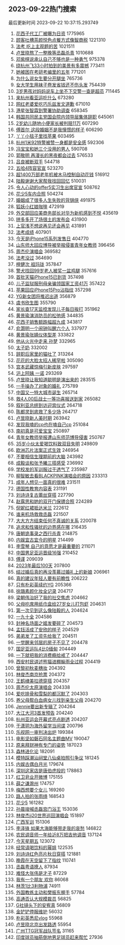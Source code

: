 ## 2023-09-22热门搜索 
最后更新时间 2023-09-22 10:37:15.293749 
1. [花西子代工厂被曝为日资](https://s.weibo.com/weibo?q=%23%E8%8A%B1%E8%A5%BF%E5%AD%90%E4%BB%A3%E5%B7%A5%E5%8E%82%E8%A2%AB%E6%9B%9D%E4%B8%BA%E6%97%A5%E8%B5%84%23&t=31&band_rank=17&Refer=top) 1775965
1. [顾客吐槽茶颜悦色点餐方式像智商税](https://s.weibo.com/weibo?q=%23%E9%A1%BE%E5%AE%A2%E5%90%90%E6%A7%BD%E8%8C%B6%E9%A2%9C%E6%82%A6%E8%89%B2%E7%82%B9%E9%A4%90%E6%96%B9%E5%BC%8F%E5%83%8F%E6%99%BA%E5%95%86%E7%A8%8E%23&t=31&band_rank=1&Refer=top) 1221310
1. [法考 吃上主观题的苦](https://s.weibo.com/weibo?q=%E6%B3%95%E8%80%83%20%E5%90%83%E4%B8%8A%E4%B8%BB%E8%A7%82%E9%A2%98%E7%9A%84%E8%8B%A6&t=31&band_rank=1&Refer=top) 1021511
1. [卢昱晓熬了一整晚等丞磊杀青](https://s.weibo.com/weibo?q=%23%E5%8D%A2%E6%98%B1%E6%99%93%E7%86%AC%E4%BA%86%E4%B8%80%E6%95%B4%E6%99%9A%E7%AD%89%E4%B8%9E%E7%A3%8A%E6%9D%80%E9%9D%92%23&t=31&band_rank=1&Refer=top) 1010688
1. [邓紫棋说承认自己不够也是一种勇气](https://s.weibo.com/weibo?q=%23%E9%82%93%E7%B4%AB%E6%A3%8B%E8%AF%B4%E6%89%BF%E8%AE%A4%E8%87%AA%E5%B7%B1%E4%B8%8D%E5%A4%9F%E4%B9%9F%E6%98%AF%E4%B8%80%E7%A7%8D%E5%8B%87%E6%B0%94%23&t=31&band_rank=9&Refer=top) 975378
1. [绕杭州飞33小时拍到的美景有多震撼](https://s.weibo.com/weibo?q=%23%E7%BB%95%E6%9D%AD%E5%B7%9E%E9%A3%9E33%E5%B0%8F%E6%97%B6%E6%8B%8D%E5%88%B0%E7%9A%84%E7%BE%8E%E6%99%AF%E6%9C%89%E5%A4%9A%E9%9C%87%E6%92%BC%23&t=31&band_rank=3&Refer=top) 773411
1. [她被困在考研考编里的五年](https://s.weibo.com/weibo?q=%23%E5%A5%B9%E8%A2%AB%E5%9B%B0%E5%9C%A8%E8%80%83%E7%A0%94%E8%80%83%E7%BC%96%E9%87%8C%E7%9A%84%E4%BA%94%E5%B9%B4%23&t=31&band_rank=4&Refer=top) 771201
1. [为什么说女生要分开腿坐](https://s.weibo.com/weibo?q=%E4%B8%BA%E4%BB%80%E4%B9%88%E8%AF%B4%E5%A5%B3%E7%94%9F%E8%A6%81%E5%88%86%E5%BC%80%E8%85%BF%E5%9D%90&t=31&band_rank=2&Refer=top) 765736
1. [女大学生用袜子卷发省钱还不伤头发](https://s.weibo.com/weibo?q=%23%E5%A5%B3%E5%A4%A7%E5%AD%A6%E7%94%9F%E7%94%A8%E8%A2%9C%E5%AD%90%E5%8D%B7%E5%8F%91%E7%9C%81%E9%92%B1%E8%BF%98%E4%B8%8D%E4%BC%A4%E5%A4%B4%E5%8F%91%23&t=31&band_rank=32&Refer=top) 754439
1. [3岁男孩对妈妈说车上坐不下交警一查是超员](https://s.weibo.com/weibo?q=%233%E5%B2%81%E7%94%B7%E5%AD%A9%E5%AF%B9%E5%A6%88%E5%A6%88%E8%AF%B4%E8%BD%A6%E4%B8%8A%E5%9D%90%E4%B8%8D%E4%B8%8B%E4%BA%A4%E8%AD%A6%E4%B8%80%E6%9F%A5%E6%98%AF%E8%B6%85%E5%91%98%23&t=31&band_rank=6&Refer=top) 711445
1. [来杭州看亚运吃什么](https://s.weibo.com/weibo?q=%23%E6%9D%A5%E6%9D%AD%E5%B7%9E%E7%9C%8B%E4%BA%9A%E8%BF%90%E5%90%83%E4%BB%80%E4%B9%88%23&t=31&band_rank=3&Refer=top) 673280
1. [网红老婆爱吃巧乐兹发文道歉](https://s.weibo.com/weibo?q=%23%E7%BD%91%E7%BA%A2%E8%80%81%E5%A9%86%E7%88%B1%E5%90%83%E5%B7%A7%E4%B9%90%E5%85%B9%E5%8F%91%E6%96%87%E9%81%93%E6%AD%89%23&t=31&band_rank=6&Refer=top) 671010
1. [港星张智霖到警署协助调查](https://s.weibo.com/weibo?q=%23%E6%B8%AF%E6%98%9F%E5%BC%A0%E6%99%BA%E9%9C%96%E5%88%B0%E8%AD%A6%E7%BD%B2%E5%8D%8F%E5%8A%A9%E8%B0%83%E6%9F%A5%23&t=31&band_rank=5&Refer=top) 658345
1. [韩国共同民主党国会院内领导层集体辞职](https://s.weibo.com/weibo?q=%23%E9%9F%A9%E5%9B%BD%E5%85%B1%E5%90%8C%E6%B0%91%E4%B8%BB%E5%85%9A%E5%9B%BD%E4%BC%9A%E9%99%A2%E5%86%85%E9%A2%86%E5%AF%BC%E5%B1%82%E9%9B%86%E4%BD%93%E8%BE%9E%E8%81%8C%23&t=31&band_rank=20&Refer=top) 645061
1. [2岁幼儿随地小便家长被判赔11万](https://s.weibo.com/weibo?q=%232%E5%B2%81%E5%B9%BC%E5%84%BF%E9%9A%8F%E5%9C%B0%E5%B0%8F%E4%BE%BF%E5%AE%B6%E9%95%BF%E8%A2%AB%E5%88%A4%E8%B5%9411%E4%B8%87%23&t=31&band_rank=12&Refer=top) 607290
1. [傅首尔 这段婚姻不是我憧憬的样子](https://s.weibo.com/weibo?q=%E5%82%85%E9%A6%96%E5%B0%94%20%E8%BF%99%E6%AE%B5%E5%A9%9A%E5%A7%BB%E4%B8%8D%E6%98%AF%E6%88%91%E6%86%A7%E6%86%AC%E7%9A%84%E6%A0%B7%E5%AD%90&t=31&band_rank=7&Refer=top) 606290
1. [丫丫小毯子里找苹果](https://s.weibo.com/weibo?q=%23%E4%B8%AB%E4%B8%AB%E5%B0%8F%E6%AF%AF%E5%AD%90%E9%87%8C%E6%89%BE%E8%8B%B9%E6%9E%9C%23&t=31&band_rank=20&Refer=top) 603495
1. [杭州1米92特警被赞一身都是安全感](https://s.weibo.com/weibo?q=%23%E6%9D%AD%E5%B7%9E1%E7%B1%B392%E7%89%B9%E8%AD%A6%E8%A2%AB%E8%B5%9E%E4%B8%80%E8%BA%AB%E9%83%BD%E6%98%AF%E5%AE%89%E5%85%A8%E6%84%9F%23&t=31&band_rank=31&Refer=top) 592306
1. [冯宝宝和她三个没用的男人](https://s.weibo.com/weibo?q=%23%E5%86%AF%E5%AE%9D%E5%AE%9D%E5%92%8C%E5%A5%B9%E4%B8%89%E4%B8%AA%E6%B2%A1%E7%94%A8%E7%9A%84%E7%94%B7%E4%BA%BA%23&t=31&band_rank=17&Refer=top) 590708
1. [郭敬明 再漫长的黑夜都会过去](https://s.weibo.com/weibo?q=%E9%83%AD%E6%95%AC%E6%98%8E%20%E5%86%8D%E6%BC%AB%E9%95%BF%E7%9A%84%E9%BB%91%E5%A4%9C%E9%83%BD%E4%BC%9A%E8%BF%87%E5%8E%BB&t=31&band_rank=32&Refer=top) 576533
1. [吕良被断双手](https://s.weibo.com/weibo?q=%23%E5%90%95%E8%89%AF%E8%A2%AB%E6%96%AD%E5%8F%8C%E6%89%8B%23&t=31&band_rank=17&Refer=top) 544718
1. [五哈4阵容官宣](https://s.weibo.com/weibo?q=%23%E4%BA%94%E5%93%884%E9%98%B5%E5%AE%B9%E5%AE%98%E5%AE%A3%23&t=31&band_rank=8&Refer=top) 523270
1. [超1400万部老年机被木马控制自动花钱](https://s.weibo.com/weibo?q=%23%E8%B6%851400%E4%B8%87%E9%83%A8%E8%80%81%E5%B9%B4%E6%9C%BA%E8%A2%AB%E6%9C%A8%E9%A9%AC%E6%8E%A7%E5%88%B6%E8%87%AA%E5%8A%A8%E8%8A%B1%E9%92%B1%23&t=31&band_rank=14&Refer=top) 516912
1. [陆毅谢谢大家帮我找回回忆](https://s.weibo.com/weibo?q=%E9%99%86%E6%AF%85%E8%B0%A2%E8%B0%A2%E5%A4%A7%E5%AE%B6%E5%B8%AE%E6%88%91%E6%89%BE%E5%9B%9E%E5%9B%9E%E5%BF%86&t=31&band_rank=31&Refer=top) 510031
1. [令人心动的offer5实习生出席官宣](https://s.weibo.com/weibo?q=%23%E4%BB%A4%E4%BA%BA%E5%BF%83%E5%8A%A8%E7%9A%84offer5%E5%AE%9E%E4%B9%A0%E7%94%9F%E5%87%BA%E5%B8%AD%E5%AE%98%E5%AE%A3%23&t=31&band_rank=7&Refer=top) 508762
1. [花少5车内合照](https://s.weibo.com/weibo?q=%23%E8%8A%B1%E5%B0%915%E8%BD%A6%E5%86%85%E5%90%88%E7%85%A7%23&t=31&band_rank=18&Refer=top) 504274
1. [婚姻成了很多人生失败的背锅侠](https://s.weibo.com/weibo?q=%E5%A9%9A%E5%A7%BB%E6%88%90%E4%BA%86%E5%BE%88%E5%A4%9A%E4%BA%BA%E7%94%9F%E5%A4%B1%E8%B4%A5%E7%9A%84%E8%83%8C%E9%94%85%E4%BE%A0&t=31&band_rank=11&Refer=top) 491975
1. [狐妖小红娘咖啡](https://s.weibo.com/weibo?q=%23%E7%8B%90%E5%A6%96%E5%B0%8F%E7%BA%A2%E5%A8%98%E5%92%96%E5%95%A1%23&t=31&band_rank=13&Refer=top) 472919
1. [外交部回应美商务部长对华为新机感到不悦](https://s.weibo.com/weibo?q=%23%E5%A4%96%E4%BA%A4%E9%83%A8%E5%9B%9E%E5%BA%94%E7%BE%8E%E5%95%86%E5%8A%A1%E9%83%A8%E9%95%BF%E5%AF%B9%E5%8D%8E%E4%B8%BA%E6%96%B0%E6%9C%BA%E6%84%9F%E5%88%B0%E4%B8%8D%E6%82%A6%23&t=31&band_rank=50&Refer=top) 435619
1. [拼多多开了场很土的发布会](https://s.weibo.com/weibo?q=%23%E6%8B%BC%E5%A4%9A%E5%A4%9A%E5%BC%80%E4%BA%86%E5%9C%BA%E5%BE%88%E5%9C%9F%E7%9A%84%E5%8F%91%E5%B8%83%E4%BC%9A%23&t=31&band_rank=14&Refer=top) 431900
1. [上官浅不想说再见还会再见](https://s.weibo.com/weibo?q=%E4%B8%8A%E5%AE%98%E6%B5%85%E4%B8%8D%E6%83%B3%E8%AF%B4%E5%86%8D%E8%A7%81%E8%BF%98%E4%BC%9A%E5%86%8D%E8%A7%81&t=31&band_rank=16&Refer=top) 431891
1. [法考成绩](https://s.weibo.com/weibo?q=%E6%B3%95%E8%80%83%E6%88%90%E7%BB%A9&t=31&band_rank=9&Refer=top) 407901
1. [今天是iPhone15系列发售日](https://s.weibo.com/weibo?q=%23%E4%BB%8A%E5%A4%A9%E6%98%AFiPhone15%E7%B3%BB%E5%88%97%E5%8F%91%E5%94%AE%E6%97%A5%23&t=31&band_rank=31&Refer=top) 404770
1. [山东师大回应博导被举报侵害青年女教师](https://s.weibo.com/weibo?q=%23%E5%B1%B1%E4%B8%9C%E5%B8%88%E5%A4%A7%E5%9B%9E%E5%BA%94%E5%8D%9A%E5%AF%BC%E8%A2%AB%E4%B8%BE%E6%8A%A5%E4%BE%B5%E5%AE%B3%E9%9D%92%E5%B9%B4%E5%A5%B3%E6%95%99%E5%B8%88%23&t=31&band_rank=24&Refer=top) 396456
1. [周杰伦演唱会](https://s.weibo.com/weibo?q=%E5%91%A8%E6%9D%B0%E4%BC%A6%E6%BC%94%E5%94%B1%E4%BC%9A&t=31&band_rank=19&Refer=top) 369582
1. [法考没过](https://s.weibo.com/weibo?q=%E6%B3%95%E8%80%83%E6%B2%A1%E8%BF%87&t=31&band_rank=19&Refer=top) 364690
1. [檀健次 祖玛珑](https://s.weibo.com/weibo?q=%E6%AA%80%E5%81%A5%E6%AC%A1%20%E7%A5%96%E7%8E%9B%E7%8F%91&t=31&band_rank=11&Refer=top) 357847
1. [警犬找回99岁老人被奖一盆鸡腿](https://s.weibo.com/weibo?q=%23%E8%AD%A6%E7%8A%AC%E6%89%BE%E5%9B%9E99%E5%B2%81%E8%80%81%E4%BA%BA%E8%A2%AB%E5%A5%96%E4%B8%80%E7%9B%86%E9%B8%A1%E8%85%BF%23&t=31&band_rank=39&Refer=top) 357616
1. [首批天猫iPhone15已到货](https://s.weibo.com/weibo?q=%23%E9%A6%96%E6%89%B9%E5%A4%A9%E7%8C%ABiPhone15%E5%B7%B2%E5%88%B0%E8%B4%A7%23&t=31&band_rank=15&Refer=top) 357498
1. [儿子监狱服刑母亲骗领国家工资41万](https://s.weibo.com/weibo?q=%23%E5%84%BF%E5%AD%90%E7%9B%91%E7%8B%B1%E6%9C%8D%E5%88%91%E6%AF%8D%E4%BA%B2%E9%AA%97%E9%A2%86%E5%9B%BD%E5%AE%B6%E5%B7%A5%E8%B5%8441%E4%B8%87%23&t=31&band_rank=16&Refer=top) 357422
1. [苹果回应iPhone15Pro沾指纹](https://s.weibo.com/weibo?q=%23%E8%8B%B9%E6%9E%9C%E5%9B%9E%E5%BA%94iPhone15Pro%E6%B2%BE%E6%8C%87%E7%BA%B9%23&t=31&band_rank=22&Refer=top) 357298
1. [YG新女团将推迟出道](https://s.weibo.com/weibo?q=%23YG%E6%96%B0%E5%A5%B3%E5%9B%A2%E5%B0%86%E6%8E%A8%E8%BF%9F%E5%87%BA%E9%81%93%23&t=31&band_rank=26&Refer=top) 356879
1. [虞书欣生图](https://s.weibo.com/weibo?q=%E8%99%9E%E4%B9%A6%E6%AC%A3%E7%94%9F%E5%9B%BE&t=31&band_rank=22&Refer=top) 355790
1. [家长查17天监控发现儿子每日挨打](https://s.weibo.com/weibo?q=%23%E5%AE%B6%E9%95%BF%E6%9F%A517%E5%A4%A9%E7%9B%91%E6%8E%A7%E5%8F%91%E7%8E%B0%E5%84%BF%E5%AD%90%E6%AF%8F%E6%97%A5%E6%8C%A8%E6%89%93%23&t=31&band_rank=34&Refer=top) 351962
1. [黄景瑜演消防员的松弛感](https://s.weibo.com/weibo?q=%E9%BB%84%E6%99%AF%E7%91%9C%E6%BC%94%E6%B6%88%E9%98%B2%E5%91%98%E7%9A%84%E6%9D%BE%E5%BC%9B%E6%84%9F&t=31&band_rank=26&Refer=top) 344835
1. [花西子销售额跌幅超九成](https://s.weibo.com/weibo?q=%23%E8%8A%B1%E8%A5%BF%E5%AD%90%E9%94%80%E5%94%AE%E9%A2%9D%E8%B7%8C%E5%B9%85%E8%B6%85%E4%B9%9D%E6%88%90%23&t=31&band_rank=23&Refer=top) 343817
1. [俞灏明一个闹钟叫醒六个人](https://s.weibo.com/weibo?q=%23%E4%BF%9E%E7%81%8F%E6%98%8E%E4%B8%80%E4%B8%AA%E9%97%B9%E9%92%9F%E5%8F%AB%E9%86%92%E5%85%AD%E4%B8%AA%E4%BA%BA%23&t=31&band_rank=35&Refer=top) 337977
1. [黄景瑜张婧仪体型差](https://s.weibo.com/weibo?q=%E9%BB%84%E6%99%AF%E7%91%9C%E5%BC%A0%E5%A9%A7%E4%BB%AA%E4%BD%93%E5%9E%8B%E5%B7%AE&t=31&band_rank=12&Refer=top) 333822
1. [他从火光中走来 孙梦](https://s.weibo.com/weibo?q=%E4%BB%96%E4%BB%8E%E7%81%AB%E5%85%89%E4%B8%AD%E8%B5%B0%E6%9D%A5%20%E5%AD%99%E6%A2%A6&t=31&band_rank=10&Refer=top) 332965
1. [太子奶](https://s.weibo.com/weibo?q=%E5%A4%AA%E5%AD%90%E5%A5%B6&t=31&band_rank=11&Refer=top) 332002
1. [辞职后家里的猫吐了](https://s.weibo.com/weibo?q=%E8%BE%9E%E8%81%8C%E5%90%8E%E5%AE%B6%E9%87%8C%E7%9A%84%E7%8C%AB%E5%90%90%E4%BA%86&t=31&band_rank=36&Refer=top) 313264
1. [花花的大脸太招人稀罕啦](https://s.weibo.com/weibo?q=%E8%8A%B1%E8%8A%B1%E7%9A%84%E5%A4%A7%E8%84%B8%E5%A4%AA%E6%8B%9B%E4%BA%BA%E7%A8%80%E7%BD%95%E5%95%A6&t=31&band_rank=30&Refer=top) 305090
1. [宫本武藏惊梅引新皮肤](https://s.weibo.com/weibo?q=%23%E5%AE%AB%E6%9C%AC%E6%AD%A6%E8%97%8F%E6%83%8A%E6%A2%85%E5%BC%95%E6%96%B0%E7%9A%AE%E8%82%A4%23&t=31&band_rank=29&Refer=top) 297597
1. [沪上阿姨 一诺](https://s.weibo.com/weibo?q=%E6%B2%AA%E4%B8%8A%E9%98%BF%E5%A7%A8%20%E4%B8%80%E8%AF%BA&t=31&band_rank=26&Refer=top) 293269
1. [卢昱晓让我知道聪明是演出来的](https://s.weibo.com/weibo?q=%23%E5%8D%A2%E6%98%B1%E6%99%93%E8%AE%A9%E6%88%91%E7%9F%A5%E9%81%93%E8%81%AA%E6%98%8E%E6%98%AF%E6%BC%94%E5%87%BA%E6%9D%A5%E7%9A%84%23&t=31&band_rank=32&Refer=top) 283515
1. [一手操办了对象的婚礼](https://s.weibo.com/weibo?q=%E4%B8%80%E6%89%8B%E6%93%8D%E5%8A%9E%E4%BA%86%E5%AF%B9%E8%B1%A1%E7%9A%84%E5%A9%9A%E7%A4%BC&t=31&band_rank=32&Refer=top) 275789
1. [中国又一特大城市诞生](https://s.weibo.com/weibo?q=%23%E4%B8%AD%E5%9B%BD%E5%8F%88%E4%B8%80%E7%89%B9%E5%A4%A7%E5%9F%8E%E5%B8%82%E8%AF%9E%E7%94%9F%23&t=31&band_rank=13&Refer=top) 265714
1. [救4人00后战士一等功喜报送到家](https://s.weibo.com/weibo?q=%23%E6%95%914%E4%BA%BA00%E5%90%8E%E6%88%98%E5%A3%AB%E4%B8%80%E7%AD%89%E5%8A%9F%E5%96%9C%E6%8A%A5%E9%80%81%E5%88%B0%E5%AE%B6%23&t=31&band_rank=14&Refer=top) 265082
1. [叙利亚总统到访迎宾仪式](https://s.weibo.com/weibo?q=%23%E5%8F%99%E5%88%A9%E4%BA%9A%E6%80%BB%E7%BB%9F%E5%88%B0%E8%AE%BF%E8%BF%8E%E5%AE%BE%E4%BB%AA%E5%BC%8F%23&t=31&band_rank=15&Refer=top) 264718
1. [陈都灵到底救了多少场](https://s.weibo.com/weibo?q=%23%E9%99%88%E9%83%BD%E7%81%B5%E5%88%B0%E5%BA%95%E6%95%91%E4%BA%86%E5%A4%9A%E5%B0%91%E5%9C%BA%23&t=31&band_rank=16&Refer=top) 264717
1. [卢昱晓新人美时期](https://s.weibo.com/weibo?q=%23%E5%8D%A2%E6%98%B1%E6%99%93%E6%96%B0%E4%BA%BA%E7%BE%8E%E6%97%B6%E6%9C%9F%23&t=31&band_rank=17&Refer=top) 263942
1. [发现我嗑的cp也在嗑自己cp](https://s.weibo.com/weibo?q=%23%E5%8F%91%E7%8E%B0%E6%88%91%E5%97%91%E7%9A%84cp%E4%B9%9F%E5%9C%A8%E5%97%91%E8%87%AA%E5%B7%B1cp%23&t=31&band_rank=18&Refer=top) 251084
1. [南初真是可爱宝宝](https://s.weibo.com/weibo?q=%E5%8D%97%E5%88%9D%E7%9C%9F%E6%98%AF%E5%8F%AF%E7%88%B1%E5%AE%9D%E5%AE%9D&t=31&band_rank=19&Refer=top) 250897
1. [青年女教师举报遭山东师范博导侵害](https://s.weibo.com/weibo?q=%23%E9%9D%92%E5%B9%B4%E5%A5%B3%E6%95%99%E5%B8%88%E4%B8%BE%E6%8A%A5%E9%81%AD%E5%B1%B1%E4%B8%9C%E5%B8%88%E8%8C%83%E5%8D%9A%E5%AF%BC%E4%BE%B5%E5%AE%B3%23&t=31&band_rank=20&Refer=top) 250767
1. [35岁小伙太爱喝饮料致双目失明](https://s.weibo.com/weibo?q=%2335%E5%B2%81%E5%B0%8F%E4%BC%99%E5%A4%AA%E7%88%B1%E5%96%9D%E9%A5%AE%E6%96%99%E8%87%B4%E5%8F%8C%E7%9B%AE%E5%A4%B1%E6%98%8E%23&t=31&band_rank=50&Refer=top) 249809
1. [欧洲芯片法案正式生效](https://s.weibo.com/weibo?q=%23%E6%AC%A7%E6%B4%B2%E8%8A%AF%E7%89%87%E6%B3%95%E6%A1%88%E6%AD%A3%E5%BC%8F%E7%94%9F%E6%95%88%23&t=31&band_rank=38&Refer=top) 246954
1. [不要相信生理期前的大脑](https://s.weibo.com/weibo?q=%23%E4%B8%8D%E8%A6%81%E7%9B%B8%E4%BF%A1%E7%94%9F%E7%90%86%E6%9C%9F%E5%89%8D%E7%9A%84%E5%A4%A7%E8%84%91%23&t=31&band_rank=21&Refer=top) 243982
1. [成毅谈和张予曦三搭感受](https://s.weibo.com/weibo?q=%23%E6%88%90%E6%AF%85%E8%B0%88%E5%92%8C%E5%BC%A0%E4%BA%88%E6%9B%A6%E4%B8%89%E6%90%AD%E6%84%9F%E5%8F%97%23&t=31&band_rank=27&Refer=top) 236992
1. [学校发的军训服过于透气了](https://s.weibo.com/weibo?q=%E5%AD%A6%E6%A0%A1%E5%8F%91%E7%9A%84%E5%86%9B%E8%AE%AD%E6%9C%8D%E8%BF%87%E4%BA%8E%E9%80%8F%E6%B0%94%E4%BA%86&t=31&band_rank=22&Refer=top) 235987
1. [柳智敏去看BLACKPINK演唱会的原因](https://s.weibo.com/weibo?q=%23%E6%9F%B3%E6%99%BA%E6%95%8F%E5%8E%BB%E7%9C%8BBLACKPINK%E6%BC%94%E5%94%B1%E4%BC%9A%E7%9A%84%E5%8E%9F%E5%9B%A0%23&t=31&band_rank=19&Refer=top) 233313
1. [成年人想见一面真的很难](https://s.weibo.com/weibo?q=%E6%88%90%E5%B9%B4%E4%BA%BA%E6%83%B3%E8%A7%81%E4%B8%80%E9%9D%A2%E7%9C%9F%E7%9A%84%E5%BE%88%E9%9A%BE&t=31&band_rank=26&Refer=top) 231511
1. [德国性教育内容表](https://s.weibo.com/weibo?q=%E5%BE%B7%E5%9B%BD%E6%80%A7%E6%95%99%E8%82%B2%E5%86%85%E5%AE%B9%E8%A1%A8&t=31&band_rank=23&Refer=top) 231191
1. [刘诗诗复古蕾丝穿搭](https://s.weibo.com/weibo?q=%23%E5%88%98%E8%AF%97%E8%AF%97%E5%A4%8D%E5%8F%A4%E8%95%BE%E4%B8%9D%E7%A9%BF%E6%90%AD%23&t=31&band_rank=24&Refer=top) 227790
1. [赵露思和她的双开门保镖合照](https://s.weibo.com/weibo?q=%23%E8%B5%B5%E9%9C%B2%E6%80%9D%E5%92%8C%E5%A5%B9%E7%9A%84%E5%8F%8C%E5%BC%80%E9%97%A8%E4%BF%9D%E9%95%96%E5%90%88%E7%85%A7%23&t=31&band_rank=25&Refer=top) 224289
1. [倪妮红裙抵达米兰](https://s.weibo.com/weibo?q=%23%E5%80%AA%E5%A6%AE%E7%BA%A2%E8%A3%99%E6%8A%B5%E8%BE%BE%E7%B1%B3%E5%85%B0%23&t=31&band_rank=28&Refer=top) 222612
1. [谁来机场救救丞磊](https://s.weibo.com/weibo?q=%23%E8%B0%81%E6%9D%A5%E6%9C%BA%E5%9C%BA%E6%95%91%E6%95%91%E4%B8%9E%E7%A3%8A%23&t=31&band_rank=26&Refer=top) 221507
1. [大大方方结束任何不真诚的关系](https://s.weibo.com/weibo?q=%E5%A4%A7%E5%A4%A7%E6%96%B9%E6%96%B9%E7%BB%93%E6%9D%9F%E4%BB%BB%E4%BD%95%E4%B8%8D%E7%9C%9F%E8%AF%9A%E7%9A%84%E5%85%B3%E7%B3%BB&t=31&band_rank=36&Refer=top) 220078
1. [追求和性骚扰的边界感在哪](https://s.weibo.com/weibo?q=%23%E8%BF%BD%E6%B1%82%E5%92%8C%E6%80%A7%E9%AA%9A%E6%89%B0%E7%9A%84%E8%BE%B9%E7%95%8C%E6%84%9F%E5%9C%A8%E5%93%AA%23&t=31&band_rank=50&Refer=top) 216435
1. [唐朝诡事录之西行杀青](https://s.weibo.com/weibo?q=%23%E5%94%90%E6%9C%9D%E8%AF%A1%E4%BA%8B%E5%BD%95%E4%B9%8B%E8%A5%BF%E8%A1%8C%E6%9D%80%E9%9D%92%23&t=31&band_rank=30&Refer=top) 214875
1. [内娱宜古宜今的明星](https://s.weibo.com/weibo?q=%23%E5%86%85%E5%A8%B1%E5%AE%9C%E5%8F%A4%E5%AE%9C%E4%BB%8A%E7%9A%84%E6%98%8E%E6%98%9F%23&t=31&band_rank=30&Refer=top) 214499
1. [李雪琴 自己的意愿才是最重要的](https://s.weibo.com/weibo?q=%E6%9D%8E%E9%9B%AA%E7%90%B4%20%E8%87%AA%E5%B7%B1%E7%9A%84%E6%84%8F%E6%84%BF%E6%89%8D%E6%98%AF%E6%9C%80%E9%87%8D%E8%A6%81%E7%9A%84&t=31&band_rank=20&Refer=top) 211071
1. [中国男足亚运晋级16强](https://s.weibo.com/weibo?q=%23%E4%B8%AD%E5%9B%BD%E7%94%B7%E8%B6%B3%E4%BA%9A%E8%BF%90%E6%99%8B%E7%BA%A716%E5%BC%BA%23&t=31&band_rank=34&Refer=top) 210452
1. [傅谨](https://s.weibo.com/weibo?q=%E5%82%85%E8%B0%A8&t=31&band_rank=31&Refer=top) 209039
1. [2023年最后100天](https://s.weibo.com/weibo?q=%232023%E5%B9%B4%E6%9C%80%E5%90%8E100%E5%A4%A9%23&t=31&band_rank=17&Refer=top) 207800
1. [结过婚后真的再没羡慕过婚礼上的新娘](https://s.weibo.com/weibo?q=%E7%BB%93%E8%BF%87%E5%A9%9A%E5%90%8E%E7%9C%9F%E7%9A%84%E5%86%8D%E6%B2%A1%E7%BE%A1%E6%85%95%E8%BF%87%E5%A9%9A%E7%A4%BC%E4%B8%8A%E7%9A%84%E6%96%B0%E5%A8%98&t=31&band_rank=28&Refer=top) 206961
1. [真的建议年轻人要有前瞻性](https://s.weibo.com/weibo?q=%23%E7%9C%9F%E7%9A%84%E5%BB%BA%E8%AE%AE%E5%B9%B4%E8%BD%BB%E4%BA%BA%E8%A6%81%E6%9C%89%E5%89%8D%E7%9E%BB%E6%80%A7%23&t=31&band_rank=31&Refer=top) 206222
1. [只有朴彩英续约YG](https://s.weibo.com/weibo?q=%23%E5%8F%AA%E6%9C%89%E6%9C%B4%E5%BD%A9%E8%8B%B1%E7%BB%AD%E7%BA%A6YG%23&t=31&band_rank=29&Refer=top) 205366
1. [徐璐素颜化妆全记录](https://s.weibo.com/weibo?q=%23%E5%BE%90%E7%92%90%E7%B4%A0%E9%A2%9C%E5%8C%96%E5%A6%86%E5%85%A8%E8%AE%B0%E5%BD%95%23&t=31&band_rank=30&Refer=top) 204717
1. [梁朝伟治好了我的社交焦虑](https://s.weibo.com/weibo?q=%23%E6%A2%81%E6%9C%9D%E4%BC%9F%E6%B2%BB%E5%A5%BD%E4%BA%86%E6%88%91%E7%9A%84%E7%A4%BE%E4%BA%A4%E7%84%A6%E8%99%91%23&t=31&band_rank=32&Refer=top) 204662
1. [父母吃席用纸巾盒给27岁女儿打包虾](https://s.weibo.com/weibo?q=%23%E7%88%B6%E6%AF%8D%E5%90%83%E5%B8%AD%E7%94%A8%E7%BA%B8%E5%B7%BE%E7%9B%92%E7%BB%9927%E5%B2%81%E5%A5%B3%E5%84%BF%E6%89%93%E5%8C%85%E8%99%BE%23&t=31&band_rank=33&Refer=top) 204631
1. [第一次见到这么像陆毅的人](https://s.weibo.com/weibo?q=%23%E7%AC%AC%E4%B8%80%E6%AC%A1%E8%A7%81%E5%88%B0%E8%BF%99%E4%B9%88%E5%83%8F%E9%99%86%E6%AF%85%E7%9A%84%E4%BA%BA%23&t=31&band_rank=34&Refer=top) 204624
1. [一九十全](https://s.weibo.com/weibo?q=%E4%B8%80%E4%B9%9D%E5%8D%81%E5%85%A8&t=31&band_rank=35&Refer=top) 204586
1. [封神名场面之姬发要碎了](https://s.weibo.com/weibo?q=%E5%B0%81%E7%A5%9E%E5%90%8D%E5%9C%BA%E9%9D%A2%E4%B9%8B%E5%A7%AC%E5%8F%91%E8%A6%81%E7%A2%8E%E4%BA%86&t=31&band_rank=36&Refer=top) 204573
1. [孟钰活成了安欣的样子](https://s.weibo.com/weibo?q=%23%E5%AD%9F%E9%92%B0%E6%B4%BB%E6%88%90%E4%BA%86%E5%AE%89%E6%AC%A3%E7%9A%84%E6%A0%B7%E5%AD%90%23&t=31&band_rank=37&Refer=top) 204529
1. [弟弟发了工资先给我了](https://s.weibo.com/weibo?q=%23%E5%BC%9F%E5%BC%9F%E5%8F%91%E4%BA%86%E5%B7%A5%E8%B5%84%E5%85%88%E7%BB%99%E6%88%91%E4%BA%86%23&t=31&band_rank=38&Refer=top) 204511
1. [一觉醒来邻居的房子不见了](https://s.weibo.com/weibo?q=%23%E4%B8%80%E8%A7%89%E9%86%92%E6%9D%A5%E9%82%BB%E5%B1%85%E7%9A%84%E6%88%BF%E5%AD%90%E4%B8%8D%E8%A7%81%E4%BA%86%23&t=31&band_rank=39&Refer=top) 204478
1. [国足亚运队4比0缅甸](https://s.weibo.com/weibo?q=%23%E5%9B%BD%E8%B6%B3%E4%BA%9A%E8%BF%90%E9%98%9F4%E6%AF%940%E7%BC%85%E7%94%B8%23&t=31&band_rank=40&Refer=top) 204449
1. [一下就把我的消费瘾给戒了](https://s.weibo.com/weibo?q=%E4%B8%80%E4%B8%8B%E5%B0%B1%E6%8A%8A%E6%88%91%E7%9A%84%E6%B6%88%E8%B4%B9%E7%98%BE%E7%BB%99%E6%88%92%E4%BA%86&t=31&band_rank=41&Refer=top) 204447
1. [西安村民讲述熊猫进棚躲雨全过程](https://s.weibo.com/weibo?q=%23%E8%A5%BF%E5%AE%89%E6%9D%91%E6%B0%91%E8%AE%B2%E8%BF%B0%E7%86%8A%E7%8C%AB%E8%BF%9B%E6%A3%9A%E8%BA%B2%E9%9B%A8%E5%85%A8%E8%BF%87%E7%A8%8B%23&t=31&band_rank=42&Refer=top) 204419
1. [曾黎初秋麦穗妆](https://s.weibo.com/weibo?q=%E6%9B%BE%E9%BB%8E%E5%88%9D%E7%A7%8B%E9%BA%A6%E7%A9%97%E5%A6%86&t=31&band_rank=32&Refer=top) 204392
1. [林俊杰南京抢票](https://s.weibo.com/weibo?q=%E6%9E%97%E4%BF%8A%E6%9D%B0%E5%8D%97%E4%BA%AC%E6%8A%A2%E7%A5%A8&t=31&band_rank=43&Refer=top) 204372
1. [王鹤棣美拉德穿搭](https://s.weibo.com/weibo?q=%23%E7%8E%8B%E9%B9%A4%E6%A3%A3%E7%BE%8E%E6%8B%89%E5%BE%B7%E7%A9%BF%E6%90%AD%23&t=31&band_rank=44&Refer=top) 204357
1. [周杰伦太原演唱会](https://s.weibo.com/weibo?q=%E5%91%A8%E6%9D%B0%E4%BC%A6%E5%A4%AA%E5%8E%9F%E6%BC%94%E5%94%B1%E4%BC%9A&t=31&band_rank=45&Refer=top) 204338
1. [爱吃排骨和雪梨的都沉默了](https://s.weibo.com/weibo?q=%23%E7%88%B1%E5%90%83%E6%8E%92%E9%AA%A8%E5%92%8C%E9%9B%AA%E6%A2%A8%E7%9A%84%E9%83%BD%E6%B2%89%E9%BB%98%E4%BA%86%23&t=31&band_rank=46&Refer=top) 204303
1. [养父母帮白血病女儿找到亲生父母](https://s.weibo.com/weibo?q=%23%E5%85%BB%E7%88%B6%E6%AF%8D%E5%B8%AE%E7%99%BD%E8%A1%80%E7%97%85%E5%A5%B3%E5%84%BF%E6%89%BE%E5%88%B0%E4%BA%B2%E7%94%9F%E7%88%B6%E6%AF%8D%23&t=31&band_rank=47&Refer=top) 204270
1. [Jennie要出新专辑了](https://s.weibo.com/weibo?q=%23Jennie%E8%A6%81%E5%87%BA%E6%96%B0%E4%B8%93%E8%BE%91%E4%BA%86%23&t=31&band_rank=48&Refer=top) 204264
1. [大江大河3首发预告](https://s.weibo.com/weibo?q=%23%E5%A4%A7%E6%B1%9F%E5%A4%A7%E6%B2%B33%E9%A6%96%E5%8F%91%E9%A2%84%E5%91%8A%23&t=31&band_rank=49&Refer=top) 204240
1. [杭州亚运会开幕式亮点剧透](https://s.weibo.com/weibo?q=%23%E6%9D%AD%E5%B7%9E%E4%BA%9A%E8%BF%90%E4%BC%9A%E5%BC%80%E5%B9%95%E5%BC%8F%E4%BA%AE%E7%82%B9%E5%89%A7%E9%80%8F%23&t=31&band_rank=50&Refer=top) 204207
1. [于潇玥为海外留学当间谍](https://s.weibo.com/weibo?q=%23%E4%BA%8E%E6%BD%87%E7%8E%A5%E4%B8%BA%E6%B5%B7%E5%A4%96%E7%95%99%E5%AD%A6%E5%BD%93%E9%97%B4%E8%B0%8D%23&t=31&band_rank=18&Refer=top) 200796
1. [乐视网一审判决出炉](https://s.weibo.com/weibo?q=%23%E4%B9%90%E8%A7%86%E7%BD%91%E4%B8%80%E5%AE%A1%E5%88%A4%E5%86%B3%E5%87%BA%E7%82%89%23&t=31&band_rank=35&Refer=top) 199384
1. [电影坚如磐石同名主题曲MV](https://s.weibo.com/weibo?q=%23%E7%94%B5%E5%BD%B1%E5%9D%9A%E5%A6%82%E7%A3%90%E7%9F%B3%E5%90%8C%E5%90%8D%E4%B8%BB%E9%A2%98%E6%9B%B2MV%23&t=31&band_rank=43&Refer=top) 190047
1. [原来拜财神有专门的姿势](https://s.weibo.com/weibo?q=%23%E5%8E%9F%E6%9D%A5%E6%8B%9C%E8%B4%A2%E7%A5%9E%E6%9C%89%E4%B8%93%E9%97%A8%E7%9A%84%E5%A7%BF%E5%8A%BF%23&t=31&band_rank=31&Refer=top) 187023
1. [森林进化论](https://s.weibo.com/weibo?q=%E6%A3%AE%E6%9E%97%E8%BF%9B%E5%8C%96%E8%AE%BA&t=31&band_rank=37&Refer=top) 182091
1. [模特踩潮汕祠堂八仙桌拍照引争议](https://s.weibo.com/weibo?q=%23%E6%A8%A1%E7%89%B9%E8%B8%A9%E6%BD%AE%E6%B1%95%E7%A5%A0%E5%A0%82%E5%85%AB%E4%BB%99%E6%A1%8C%E6%8B%8D%E7%85%A7%E5%BC%95%E4%BA%89%E8%AE%AE%23&t=31&band_rank=42&Refer=top) 181245
1. [内娱古偶白月光](https://s.weibo.com/weibo?q=%23%E5%86%85%E5%A8%B1%E5%8F%A4%E5%81%B6%E7%99%BD%E6%9C%88%E5%85%89%23&t=31&band_rank=25&Refer=top) 179674
1. [深圳这家店是唐伯虎投的](https://s.weibo.com/weibo?q=%23%E6%B7%B1%E5%9C%B3%E8%BF%99%E5%AE%B6%E5%BA%97%E6%98%AF%E5%94%90%E4%BC%AF%E8%99%8E%E6%8A%95%E7%9A%84%23&t=31&band_rank=44&Refer=top) 178863
1. [红卫皂业开微博](https://s.weibo.com/weibo?q=%23%E7%BA%A2%E5%8D%AB%E7%9A%82%E4%B8%9A%E5%BC%80%E5%BE%AE%E5%8D%9A%23&t=31&band_rank=39&Refer=top) 175155
1. [薛之谦滁州](https://s.weibo.com/weibo?q=%E8%96%9B%E4%B9%8B%E8%B0%A6%E6%BB%81%E5%B7%9E&t=31&band_rank=36&Refer=top) 174757
1. [梅西想要个女儿](https://s.weibo.com/weibo?q=%23%E6%A2%85%E8%A5%BF%E6%83%B3%E8%A6%81%E4%B8%AA%E5%A5%B3%E5%84%BF%23&t=31&band_rank=38&Refer=top) 169260
1. [路人拍的张雨绮](https://s.weibo.com/weibo?q=%23%E8%B7%AF%E4%BA%BA%E6%8B%8D%E7%9A%84%E5%BC%A0%E9%9B%A8%E7%BB%AE%23&t=31&band_rank=39&Refer=top) 168543
1. [花少5](https://s.weibo.com/weibo?q=%E8%8A%B1%E5%B0%915&t=31&band_rank=41&Refer=top) 161282
1. [孙晨竣喊丞磊宫门浴王](https://s.weibo.com/weibo?q=%23%E5%AD%99%E6%99%A8%E7%AB%A3%E5%96%8A%E4%B8%9E%E7%A3%8A%E5%AE%AB%E9%97%A8%E6%B5%B4%E7%8E%8B%23&t=31&band_rank=44&Refer=top) 153036
1. [林俊杰jj20世界巡回演唱会](https://s.weibo.com/weibo?q=%23%E6%9E%97%E4%BF%8A%E6%9D%B0jj20%E4%B8%96%E7%95%8C%E5%B7%A1%E5%9B%9E%E6%BC%94%E5%94%B1%E4%BC%9A%23&t=31&band_rank=41&Refer=top) 151897
1. [广西军训](https://s.weibo.com/weibo?q=%E5%B9%BF%E8%A5%BF%E5%86%9B%E8%AE%AD&t=31&band_rank=42&Refer=top) 151306
1. [李泽锋 如果大海能够带走我的哀愁](https://s.weibo.com/weibo?q=%E6%9D%8E%E6%B3%BD%E9%94%8B%20%E5%A6%82%E6%9E%9C%E5%A4%A7%E6%B5%B7%E8%83%BD%E5%A4%9F%E5%B8%A6%E8%B5%B0%E6%88%91%E7%9A%84%E5%93%80%E6%84%81&t=31&band_rank=19&Refer=top) 146822
1. [农民调音师一年给近8万把吉他调音](https://s.weibo.com/weibo?q=%23%E5%86%9C%E6%B0%91%E8%B0%83%E9%9F%B3%E5%B8%88%E4%B8%80%E5%B9%B4%E7%BB%99%E8%BF%918%E4%B8%87%E6%8A%8A%E5%90%89%E4%BB%96%E8%B0%83%E9%9F%B3%23&t=31&band_rank=43&Refer=top) 137124
1. [今天星期五](https://s.weibo.com/weibo?q=%23%E4%BB%8A%E5%A4%A9%E6%98%9F%E6%9C%9F%E4%BA%94%23&t=31&band_rank=48&Refer=top) 123072
1. [经常请喝饮料的幂姐](https://s.weibo.com/weibo?q=%23%E7%BB%8F%E5%B8%B8%E8%AF%B7%E5%96%9D%E9%A5%AE%E6%96%99%E7%9A%84%E5%B9%82%E5%A7%90%23&t=31&band_rank=47&Refer=top) 122535
1. [刘诗诗红色亮片秋日穿搭](https://s.weibo.com/weibo?q=%23%E5%88%98%E8%AF%97%E8%AF%97%E7%BA%A2%E8%89%B2%E4%BA%AE%E7%89%87%E7%A7%8B%E6%97%A5%E7%A9%BF%E6%90%AD%23&t=31&band_rank=32&Refer=top) 121881
1. [晚霞在天空留下了指纹](https://s.weibo.com/weibo?q=%23%E6%99%9A%E9%9C%9E%E5%9C%A8%E5%A4%A9%E7%A9%BA%E7%95%99%E4%B8%8B%E4%BA%86%E6%8C%87%E7%BA%B9%23&t=31&band_rank=50&Refer=top) 110741
1. [丞磊粤语撩人](https://s.weibo.com/weibo?q=%23%E4%B8%9E%E7%A3%8A%E7%B2%A4%E8%AF%AD%E6%92%A9%E4%BA%BA%23&t=31&band_rank=49&Refer=top) 87934
1. [难怪大张伟是才子](https://s.weibo.com/weibo?q=%23%E9%9A%BE%E6%80%AA%E5%A4%A7%E5%BC%A0%E4%BC%9F%E6%98%AF%E6%89%8D%E5%AD%90%23&t=31&band_rank=35&Refer=top) 87229
1. [我有一个朋友 欢你](https://s.weibo.com/weibo?q=%E6%88%91%E6%9C%89%E4%B8%80%E4%B8%AA%E6%9C%8B%E5%8F%8B%20%E6%AC%A2%E4%BD%A0&t=31&band_rank=19&Refer=top) 86068
1. [林茨1比3利物浦](https://s.weibo.com/weibo?q=%23%E6%9E%97%E8%8C%A81%E6%AF%943%E5%88%A9%E7%89%A9%E6%B5%A6%23&t=31&band_rank=44&Refer=top) 74911
1. [外国教练主动和樊振东握手](https://s.weibo.com/weibo?q=%23%E5%A4%96%E5%9B%BD%E6%95%99%E7%BB%83%E4%B8%BB%E5%8A%A8%E5%92%8C%E6%A8%8A%E6%8C%AF%E4%B8%9C%E6%8F%A1%E6%89%8B%23&t=31&band_rank=46&Refer=top) 57784
1. [高通否认大规模裁员](https://s.weibo.com/weibo?q=%23%E9%AB%98%E9%80%9A%E5%90%A6%E8%AE%A4%E5%A4%A7%E8%A7%84%E6%A8%A1%E8%A3%81%E5%91%98%23&t=31&band_rank=50&Refer=top) 56825
1. [G社镜头下的安宥真](https://s.weibo.com/weibo?q=%23G%E7%A4%BE%E9%95%9C%E5%A4%B4%E4%B8%8B%E7%9A%84%E5%AE%89%E5%AE%A5%E7%9C%9F%23&t=31&band_rank=46&Refer=top) 56809
1. [金铲铲停服维护](https://s.weibo.com/weibo?q=%E9%87%91%E9%93%B2%E9%93%B2%E5%81%9C%E6%9C%8D%E7%BB%B4%E6%8A%A4&t=31&band_rank=49&Refer=top) 56032
1. [朴彩英悉尼vlog](https://s.weibo.com/weibo?q=%23%E6%9C%B4%E5%BD%A9%E8%8B%B1%E6%82%89%E5%B0%BCvlog%23&t=31&band_rank=35&Refer=top) 55968
1. [卢昱晓北京出发路透](https://s.weibo.com/weibo?q=%23%E5%8D%A2%E6%98%B1%E6%99%93%E5%8C%97%E4%BA%AC%E5%87%BA%E5%8F%91%E8%B7%AF%E9%80%8F%23&t=31&band_rank=48&Refer=top) 55954
1. [广州TTG冠军战队签名](https://s.weibo.com/weibo?q=%23%E5%B9%BF%E5%B7%9ETTG%E5%86%A0%E5%86%9B%E6%88%98%E9%98%9F%E7%AD%BE%E5%90%8D%23&t=31&band_rank=48&Refer=top) 31165
1. [印度球员抽筋倒地男足球员赶来帮忙](https://s.weibo.com/weibo?q=%23%E5%8D%B0%E5%BA%A6%E7%90%83%E5%91%98%E6%8A%BD%E7%AD%8B%E5%80%92%E5%9C%B0%E7%94%B7%E8%B6%B3%E7%90%83%E5%91%98%E8%B5%B6%E6%9D%A5%E5%B8%AE%E5%BF%99%23&t=31&band_rank=50&Refer=top) 27936
